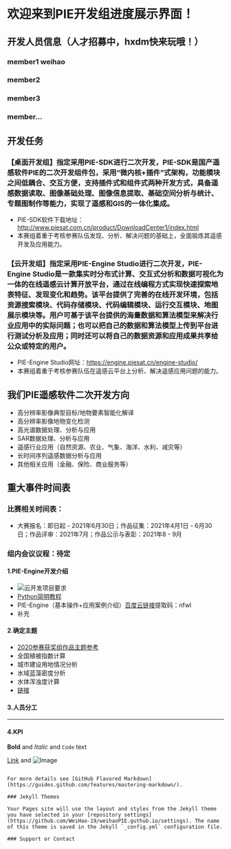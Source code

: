 # 欢迎来到PIE开发组进度展示界面！

## 开发人员信息（人才招募中，hxdm快来玩哦！）
### member1 weihao            
### member2
### member3
### member...

## 开发任务
### 【桌面开发组】指定采用PIE-SDK进行二次开发，PIE-SDK是国产遥感软件PIE的二次开发组件包，采用“微内核+插件”式架构，功能模块之间低耦合、交互方便，支持插件式和组件式两种开发方式，具备遥感数据读取、图像基础处理、图像信息提取、基础空间分析与统计、专题图制作等能力，实现了遥感和GIS的一体化集成。
- PIE-SDK软件下载地址：http://www.piesat.com.cn/product/DownloadCenter1/index.html
- 本赛组着重于考核参赛队伍发现、分析、解决问题的基础上，全面锻炼其遥感开发及应用能力。

### 【云开发组】指定采用PIE-Engine Studio进行二次开发，PIE-Engine Studio是一款集实时分布式计算、交互式分析和数据可视化为一体的在线遥感云计算开放平台，通过在线编程方式实现快速探索地表特征、发现变化和趋势。该平台提供了完善的在线开发环境，包括资源搜索模块、代码存储模块、代码编辑模块、运行交互模块、地图展示模块等。用户可基于该平台提供的海量数据和算法模型来解决行业应用中的实际问题；也可以把自己的数据和算法模型上传到平台进行测试分析及应用；同时还可以将自己的数据资源和应用成果共享给公众或特定的用户。
- PIE-Engine Studio网址：https://engine.piesat.cn/engine-studio/
- 本赛组着重于考核参赛队伍在遥感云平台上分析、解决遥感应用问题的能力。

## 我们PIE遥感软件二次开发方向
-   高分辨率影像典型目标/地物要素智能化解译
-   高分辨率影像地物变化检测
-   高光谱数据处理、分析与应用
-   SAR数据处理、分析与应用
-   遥感行业应用（自然资源、农业、气象、海洋、水利、减灾等）
-   长时间序列遥感数据分析与应用
-   其他相关应用（金融、保险、商业服务等）


## 重大事件时间表
### 比赛相关时间表：
- 大赛报名：即日起 - 2021年6月30日；作品征集：2021年4月1日 - 6月30日；作品评审：2021年7月；作品公示与表彰：2021年8 - 9月

### 组内会议议程：待定

#### 1.PIE-Engine开发介绍
- ![云开发项目要求](https://user-images.githubusercontent.com/68385986/119262154-cd9a4100-bc0c-11eb-9aba-02b30877a77b.png)
- [Python简明教程](https://engine.piesat.cn/engine-studio/tutorials "教程")
- PIE-Engine（基本操作+应用案例介绍）[百度云链接](https://pan.baidu.com/s/1p0SytNoaSWQN_mhbZ6OeOQ "链接")提取码：nfwl 
- 补充

#### 2.确定主题
- [2020参赛获奖组作品主题参考](https://www.piesat.cn/ch/ds_worksShow.html "参考")
- 全国植被指数计算
- 城市建设用地情况分析
- 水域蓝藻密度分析
- 水体浑浊度计算
-  [链接](https://engine.piesat.cn/engine-studio/tutorials "应用案例")

#### 3.人员分工
----

#### 4.KPI










**Bold** and _Italic_ and `Code` text

[Link](url) and ![Image](src)
```

For more details see [GitHub Flavored Markdown](https://guides.github.com/features/mastering-markdown/).

### Jekyll Themes

Your Pages site will use the layout and styles from the Jekyll theme you have selected in your [repository settings](https://github.com/WeiHao-19/weihaoPIE.guthub.io/settings). The name of this theme is saved in the Jekyll `_config.yml` configuration file.

### Support or Contact

